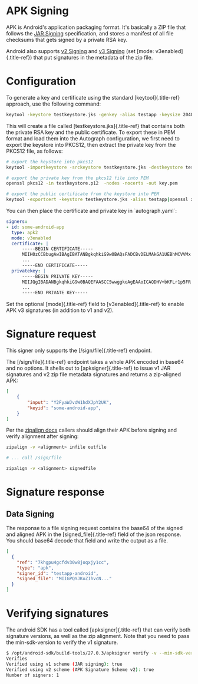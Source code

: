# APK Signing

APK is Android\'s application packaging format. It\'s basically a ZIP
file that follows the [JAR
Signing](http://download.java.net/jdk7/archive/b125/docs/technotes/tools/solaris/jarsigner.html)
specification, and stores a manifest of all file checksums that gets
signed by a private RSA key.

Android also supports [v2
Signing](https://source.android.com/security/apksigning/v2) and [v3
Signing](https://source.android.com/security/apksigning/v3) (set [mode:
v3enabled]{.title-ref}) that put signatures in the metadata of the zip
file.

# Configuration

To generate a key and certificate using the standard
[keytool]{.title-ref} approach, use the following command:

``` bash
keytool -keystore testkeystore.jks -genkey -alias testapp -keysize 2048 -keyalg RSA -validity 10000 -keypass password1 -storepass password1
```

This will create a file called [testkeystore.jks]{.title-ref} that
contains both the private RSA key and the public certificate. To export
these in PEM format and load them into the Autograph configuration, we
first need to export the keystore into PKCS12, then extract the private
key from the PKCS12 file, as follows:

``` bash
# export the keystore into pkcs12
keytool -importkeystore -srckeystore testkeystore.jks -destkeystore testkeystore.p12 -deststoretype PKCS12 -srcalias testapp -deststorepass password1 -destkeypass password1

# export the private key from the pkcs12 file into PEM
openssl pkcs12 -in testkeystore.p12  -nodes -nocerts -out key.pem

# export the public certificate from the keystore into PEM
keytool -exportcert -keystore testkeystore.jks -alias testapp|openssl x509 -inform der -text
```

You can then place the certificate and private key in
\`autograph.yaml\`:

``` yaml
signers:
- id: some-android-app
  type: apk2
  mode: v3enabled
  certificate: |
      -----BEGIN CERTIFICATE-----
      MIIH0zCCBbugAwIBAgIBATANBgkqhkiG9w0BAQsFADCBvDELMAkGA1UEBhMCVVMx
      ...
      -----END CERTIFICATE-----
  privatekey: |
      -----BEGIN PRIVATE KEY-----
      MIIJQgIBADANBgkqhkiG9w0BAQEFAASCCSwwggkoAgEAAoICAQDHV+bKFLr1p5FR
      ...
      -----END PRIVATE KEY-----
```

Set the optional [mode]{.title-ref} field to [v3enabled]{.title-ref} to
enable APK v3 signatures (in addition to v1 and v2).

# Signature request

This signer only supports the [/sign/file]{.title-ref} endpoint.

The [/sign/file]{.title-ref} endpoint takes a whole APK encoded in
base64 and no options. It shells out to [apksigner]{.title-ref} to issue
v1 JAR signatures and v2 zip file metadata signatures and returns a
zip-aligned APK:

``` json
[
    {
        "input": "Y2FyaWJvdW1hdXJpY2UK",
        "keyid": "some-android-app",
    }
]
```

Per the [zipalign
docs](https://developer.android.com/studio/command-line/zipalign)
callers should align their APK before signing and verify alignment after
signing:

``` bash
zipalign -v <alignment> infile outfile

# ... call /sign/file

zipalign -v <alignment> signedfile
```

# Signature response

## Data Signing

The response to a file signing request contains the base64 of the signed
and aligned APK in the [signed_file]{.title-ref} field of the json
response. You should base64 decode that field and write the output as a
file.

``` json
[
  {
    "ref": "7khgpu4gcfdv30w8joqxjy1cc",
    "type": "apk",
    "signer_id": "testapp-android",
    "signed_file": "MIIGPQYJKoZIhvcN..."
  }
]
```

# Verifying signatures

The android SDK has a tool called [apksigner]{.title-ref} that can
verify both signature versions, as well as the zip alignment. Note that
you need to pass the min-sdk-version to verify the v1 signature.

``` bash
$ /opt/android-sdk/build-tools/27.0.3/apksigner verify -v --min-sdk-version 23 test.apk
Verifies
Verified using v1 scheme (JAR signing): true
Verified using v2 scheme (APK Signature Scheme v2): true
Number of signers: 1
```
